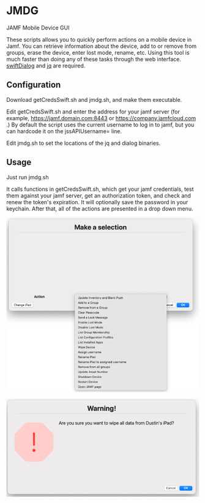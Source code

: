 # JMDG
 JAMF Mobile Device GUI

 These scripts allows you to quickly perform actions on a mobile device in Jamf. You can retrieve information about the device, add to or remove from groups, erase the device, enter lost mode, rename, etc. Using this tool is much faster than doing any of these tasks through the web interface. [swiftDialog](https://github.com/bartreardon/swiftDialog) and [jq](https://stedolan.github.io/jq/) are required.


 ## Configuration
 Download getCredsSwift.sh and jmdg.sh, and make them executable.

Edit getCredsSwift.sh and enter the address for your jamf server (for example, https://jamf.domain.com:8443 or https://company.jamfcloud.com .) By default the script uses the current username to log in to jamf, but you can hardcode it on the jssAPIUsername= line.

Edit jmdg.sh to set the locations of the jq and dialog binaries.

## Usage
Just run jmdg.sh

It calls functions in getCredsSwift.sh, which get your jamf credentials, test them against your jamf server, get an authorization token, and check and renew the token's expiration. It will optionally save the password in your keychain. After that, all of the actions are presented in a drop down menu.


 ![Available Actions](/images/choices.png "Available actions")

 ![Warning Message](/images/warning.png "Warning. message")
